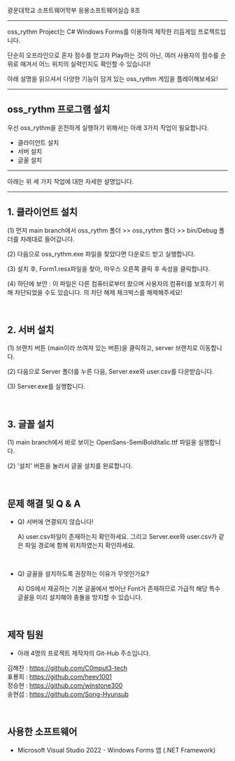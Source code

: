 
광운대학교 소프트웨어학부 응용소프트웨어실습 8조

----


oss_rythm Project는 C&#35; Windows Forms를 이용하여 제작한 리듬게임 프로젝트입니다. <br>

단순히 오프라인으로 혼자 점수를 얻고자 Play하는 것이 아닌, 여러 사용자의 점수를 순위로 매겨서 어느 위치의 실력인지도 확인할 수 있습니다!

아래 설명을 읽으셔서 다양한 기능이 담겨 있는 oss_rythm 게임을 플레이해보세요!

----
## oss_rythm 프로그램 설치

우선 oss_rythm을 온전하게 실행하기 위해서는 아래 3가지 작업이 필요합니다.

* 클라이언트 설치
* 서버 설치
* 글꼴 설치

  
----

아래는 위 세 가지 작업에 대한 자세한 설명입니다.

----

## 1. 클라이언트 설치

 (1) 먼저 main branch에서 oss_rythm 폴더 >> oss_rythm 폴더 >> bin/Debug 폴더를 차례대로 들어갑니다.

 (2) 다음으로 oss_rythm.exe 파일을 찾았다면 다운로드 받고 실행합니다.

 (3) 설치 후, Form1.resx파일을 찾아, 마우스 오른쪽 클릭 후 속성을 클릭합니다.

 (4) 하단에 보안 : 이 파일은 다른 컴퓨터로부터 왔으며 사용자의 컴퓨터를 보호하기 위해 차단되었을 수도 있습니다. 의 차단 해제 체크박스를 해제해주세요!
 

<br>

## 2. 서버 설치
 
 (1) 브랜치 버튼 (main이라 쓰여져 있는 버튼)을 클릭하고, server 브랜치로 이동합니다.

 (2) 다음으로 Server 폴더를 누른 다음, Server.exe와 user.csv를 다운받습니다.

 (3) Server.exe를 실행합니다.

<br>

## 3. 글꼴 설치

 (1) main branch에서 바로 보이는 OpenSans-SemiBoldItalic.ttf 파일을 실행합니다.

 (2) '설치' 버튼을 눌러서 글꼴 설치를 완료합니다.

<br>


## 문제 해결 및 Q & A

* Q) 서버에 연결되지 않습니다!

  A) user.csv파일이 존재하는지 확인하세요.
    그리고 Server.exe와 user.csv가 같은 파일 경로에 함께 위치하였는지 확인하세요.
  
<br>

* Q) 글꼴을 설치하도록 권장하는 이유가 무엇인가요?
  
  A) OS에서 제공하는 기본 글꼴에서 벗어난 Font가 존재하므로 가급적 해당 특수 글꼴을 미리 설치해야 충돌을 방지할 수 있습니다.

<br>

## 제작 팀원

* 아래 4명의 프로젝트 제작자의 Git-Hub 주소입니다. <br>


김해찬 : https://github.com/C0mput3-tech <br>
표룡희 : https://github.com/heev1001 <br>
정승현 : https://github.com/winstone300 <br>
송현섭 : https://github.com/Song-Hyunsub <br>

<br>


## 사용한 소프트웨어

* Microsoft Visual Studio 2022 - Windows Forms 앱 (.NET Framework)

